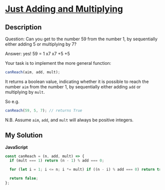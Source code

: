 # [Just Adding and Multiplying](https://www.codewars.com/kata/57b64627d2415635ac000529)

## Description

Question: Can you get to the number 59 from the number 1, by sequentially either adding 5 or multiplying by 7?

Answer: yes! 59 = 1 x7 x7 +5 +5

Your task is to implement the more general function:

```js
canReach(aim, add, mult);
```

It returns a boolean value, indicating whether it is possible to reach the number `aim` from the number 1, by sequentially either adding `add` or multiplying by `mult`.

So e.g.

```js
canReach(59, 5, 7); // returns True
```

N.B. Assume `aim`, `add`, and `mult` will always be positive integers.

## My Solution

**JavaScript**

```js
const canReach = (n, add, mult) => {
  if (mult === 1) return (n - 1) % add === 0;

  for (let i = 1; i <= n; i *= mult) if ((n - i) % add === 0) return true;

  return false;
};
```
